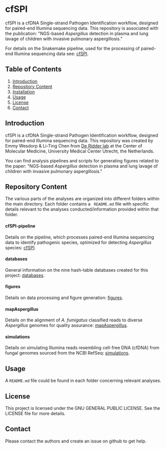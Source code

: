 # cfSPI

cfSPI is a cfDNA Single-strand Pathogen Identification workflow, designed for paired-end Illumina sequencing data. This repository is associated with the publication: "NGS-based *Aspergillus* detection in plasma and lung lavage of children with invasive pulmonary aspergillosis."

For details on the Snakemake pipeline, used for the processing of paired-end Illumina sequencing data see: [cfSPI](https://github.com/AEWesdorp/cfSPI/tree/main/cfspi).

## Table of Contents
1. [Introduction](#introduction)
2. [Repository Content](#repository-content)
3. [Installation](#installation)
4. [Usage](#usage)
5. [License](#license)
6. [Contact](#contact)

## Introduction

cfSPI is a cfDNA Single-strand Pathogen Identification workflow, designed for paired-end Illumina sequencing data. This repository was created by Emmy Wesdorp & Li-Ting Chen from [De Ridder lab](https://www.deridderlab.nl/) at the Center of Molecular Medicine, University Medical Center Utrecht, the Netherlands.

You can find analysis pipelines and scripts for generating figures related to the paper: "NGS-based *Aspergillus* detection in plasma and lung lavage of children with invasive pulmonary aspergillosis."

## Repository Content
The various parts of the analyses are organized into different folders within the main directory. Each folder contains a ` README.md`  file with specific details relevant to the analyses conducted/information provided within that folder.

#### cfSPI-pipeline
Details on the pipeline, which processes paired-end Illumina sequencing data to identify pathogenic species, optimized for detecting *Aspergillus* species: [cfSPI](https://github.com/AEWesdorp/cfSPI/tree/main/cfspi).

#### databases
General information on the nine hash-table databases created for this project: [databases](https://github.com/AEWesdorp/cfSPI/tree/main/databases).

#### figures
Details on data processing and figure generation: [figures](https://github.com/AEWesdorp/cfSPI/tree/main/figures).

#### mapAspergillus
Details on the alignment of *A. fumigatus* classified reads to diverse *Aspergillus* genomes for quality assurance: [mapAspergillus](https://github.com/AEWesdorp/cfSPI/tree/main/mapAspergillus).

#### simulations
Details on simulating Illumina reads resembling cell-free DNA (cfDNA) from fungal genomes sourced from the NCBI RefSeq: [simulations](https://github.com/AEWesdorp/cfSPI/tree/main/simulations).

## Usage
A `README.md` file could be found in each folder concerning relevant analyses.

## License
This project is licensed under the GNU GENERAL PUBLIC LICENSE. See the LICENSE file for more details.

## Contact
Please contact the authors and create an issue on github to get help.
